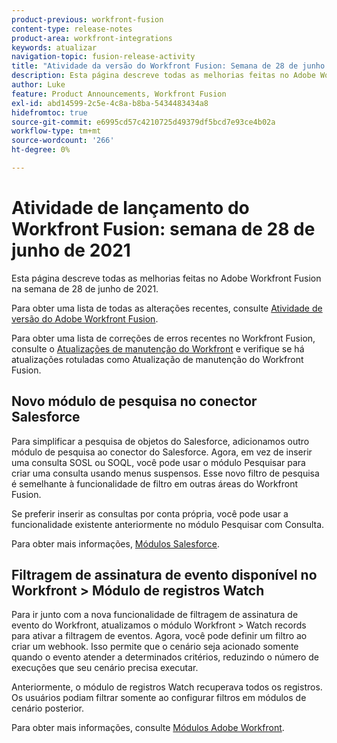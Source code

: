 ```yaml
---
product-previous: workfront-fusion
content-type: release-notes
product-area: workfront-integrations
keywords: atualizar
navigation-topic: fusion-release-activity
title: "Atividade da versão do Workfront Fusion: Semana de 28 de junho de 2021"
description: Esta página descreve todas as melhorias feitas no Adobe Workfront Fusion na semana de 28 de junho de 2021.
author: Luke
feature: Product Announcements, Workfront Fusion
exl-id: abd14599-2c5e-4c8a-b8ba-5434483434a8
hidefromtoc: true
source-git-commit: e6995cd57c4210725d49379df5bcd7e93ce4b02a
workflow-type: tm+mt
source-wordcount: '266'
ht-degree: 0%

---
```


# Atividade de lançamento do Workfront Fusion: semana de 28 de junho de 2021

Esta página descreve todas as melhorias feitas no Adobe Workfront Fusion na semana de 28 de junho de 2021.

Para obter uma lista de todas as alterações recentes, consulte [Atividade de versão do Adobe Workfront Fusion](../../../product-announcements/product-releases/fusion-release-activity/fusion-release-activity.md).

Para obter uma lista de correções de erros recentes no Workfront Fusion, consulte o [Atualizações de manutenção do Workfront](https://experienceleague.adobe.com/docs/workfront-known-issues/releases/current-updates.html) e verifique se há atualizações rotuladas como Atualização de manutenção do Workfront Fusion.

## Novo módulo de pesquisa no conector Salesforce

Para simplificar a pesquisa de objetos do Salesforce, adicionamos outro módulo de pesquisa ao conector do Salesforce. Agora, em vez de inserir uma consulta SOSL ou SOQL, você pode usar o módulo Pesquisar para criar uma consulta usando menus suspensos. Esse novo filtro de pesquisa é semelhante à funcionalidade de filtro em outras áreas do Workfront Fusion.

Se preferir inserir as consultas por conta própria, você pode usar a funcionalidade existente anteriormente no módulo Pesquisar com Consulta.

Para obter mais informações, [Módulos Salesforce](../../../workfront-fusion/apps-and-their-modules/salesforce-modules.md).

## Filtragem de assinatura de evento disponível no Workfront > Módulo de registros Watch

Para ir junto com a nova funcionalidade de filtragem de assinatura de evento do Workfront, atualizamos o módulo Workfront > Watch records para ativar a filtragem de eventos. Agora, você pode definir um filtro ao criar um webhook. Isso permite que o cenário seja acionado somente quando o evento atender a determinados critérios, reduzindo o número de execuções que seu cenário precisa executar.

Anteriormente, o módulo de registros Watch recuperava todos os registros. Os usuários podiam filtrar somente ao configurar filtros em módulos de cenário posterior.

Para obter mais informações, consulte [Módulos Adobe Workfront](../../../workfront-fusion/apps-and-their-modules/workfront-modules.md).

